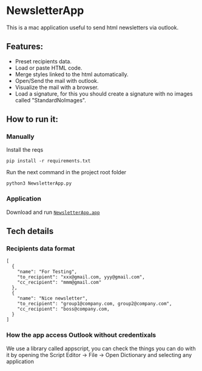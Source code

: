 # NewsletterApp

This is a mac application useful to send html newsletters via outlook.

## Features:

- Preset recipients data.
- Load or paste HTML code.
- Merge styles linked to the html automatically.
- Open/Send the mail with outlook.
- Visualize the mail with a browser.
- Load a signature, for this you should create a signature with no images called "StandardNoImages".

## How to run it:

### Manually

Install the reqs

```
pip install -r requirements.txt
```

Run the next command in the project root folder

```
python3 NewsletterApp.py
```

### Application

Download and run [```NewsletterApp.app```](NewsletterApp.app)

## Tech details

### Recipients data format

```
[
  {
    "name": "For Testing",
    "to_recipient": "xxx@gmail.com, yyy@gmail.com",
    "cc_recipient": "mmm@gmail.com"
  },
  {
    "name": "Nice newsletter",
    "to_recipient": "group1@company.com, group2@company.com",
    "cc_recipient": "boss@company.com,
  }
]
```

### How the app access Outlook without credentixals

We use a library called appscript, you can check the things you can do with it by opening the Script Editor -> File -> Open Dictionary and selecting any application